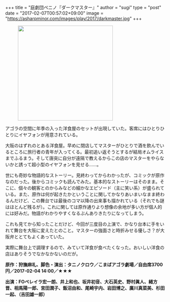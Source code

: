 +++
title = "庭劇団ペニノ『ダークマスター』"
author = "sugi"
type = "post"
date = "2017-02-07T00:57:02+09:00"
image = "https://asharpminor.com/images/play/2017/darkmaster.jpg"
+++
<figure class="alignleft"><img src="/images/play/2017/darkmaster.jpg" alt="" style="width: 300px !important;"></figure>

アゴラの空間に年季の入った洋食屋のセットが出現していた。客席にはひとりひとりにイヤフォンが用意されている。

大阪のはずれのとある洋食屋。早めに閉店してマスターがひとりで酒を飲んでいるところに旅行者の青年が入ってくる。最初追い返そうとするが結局オムライスまでふるまう。そして唐突に自分が遠隔で教えるからこの店のマスターをやらないかと誘って超小型のイヤフォンを見せる……。

世にも奇妙な物語的なストーリー。見終わってからわかったが、コミックが原作なのだった。後からコミックも読んでみた。基本的なストーリーはそのまま。そこに、個々の観客とのからみなどの細かなエピソード（主に笑い系）が盛られている。また、原作は何が起きたかということに関してかなりあいまいなまま終わるんだけど、この舞台では最後のコマ以降の出来事も描かれている（それでも謎はほとんど残るが）。これに関しては原作通りより想像の余地が多い方が個人的には好みだ。物語がわかりやすくなるぶんありきたりになってしまう。

これも見てから知ったことだけど、今回が三度目の上演で、かなり台本に手をいれて舞台を大阪に変えたとのこと。マスターの強面さと時折みせる優しさ？が大阪弁ととてもよくあっていた。

実際に舞台上で調理するので、みていて洋食が食べたくなった。おいしい洋食の店はありそうでなかなかないのだが。

**原作：狩撫麻礼、脚色・演出：タニノクロウ／こまばアゴラ劇場／自由席3700円／2017-02-04 14:00／★★★**

**出演：FOペレイラ宏一朗、井上和也、坂井初音、大石英史、野村眞人、緒方晋、相馬陽一郎、宮田潤子、飯沼由和、尾崎宇内、岩田博之、廣川真菜美、杉田一起、（吉田雄一郎）**
